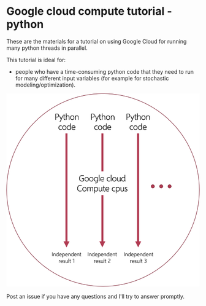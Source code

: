 # Google cloud compute tutorial - python

These are the materials for a tutorial on using Google Cloud for running many python threads in parallel.

This tutorial is ideal for:
- people who have a time-consuming python code that they need to run for many different input variables (for example for stochastic modeling/optimization).

![tutorial_image](/Tutorial_image.png)

Post an issue if you have any questions and I'll try to answer promptly. 
